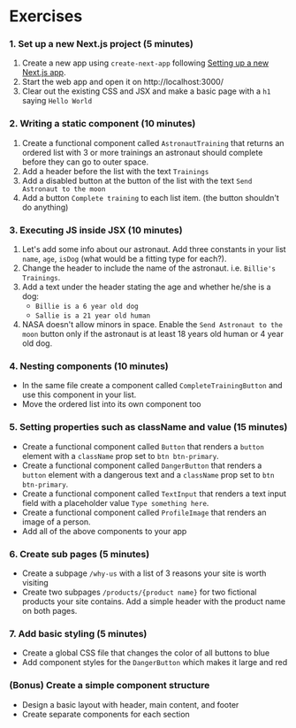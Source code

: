 # Exercises

### 1. Set up a new Next.js project (5 minutes)
1. Create a new app using `create-next-app` following [Setting up a new Next.js app](#setting-up-a-new-nextjs-project).
1. Start the web app and open it on http://localhost:3000/
1. Clear out the existing CSS and JSX and make a basic page with a `h1` saying `Hello World`

### 2. Writing a static component (10 minutes)

1. Create a functional component called `AstronautTraining` that returns an ordered list with 3 or more trainings an astronaut should complete before they can go to outer space.
1. Add a header before the list with the text `Trainings`
1. Add a disabled button at the button of the list with the text `Send Astronaut to the moon`
1. Add a button `Complete training` to each list item. (the button shouldn't do anything)

### 3. Executing JS inside JSX (10 minutes)

1. Let's add some info about our astronaut. Add three constants in your list `name`, `age`, `isDog` (what would be a fitting type for each?). 
1. Change the header to include the name of the astronaut. i.e. `Billie's Trainings`.
1. Add a text under the header stating the age and whether he/she is a dog:
   * `Billie is a 6 year old dog`
   * `Sallie is a 21 year old human`
1. NASA doesn't allow minors in space. Enable the `Send Astronaut to the moon` button only if the astronaut is at least 18 years old human or 4 year old dog.

### 4. Nesting components (10 minutes)

- In the same file create a component called `CompleteTrainingButton` and use this component in your list.
- Move the ordered list into its own component too


### 5. Setting properties such as className and value (15 minutes)

- Create a functional component called `Button` that renders a `button` element with a `className` prop set to `btn btn-primary`.
- Create a functional component called `DangerButton` that renders a `button` element with a dangerous text and a `className` prop set to `btn btn-primary`.
- Create a functional component called `TextInput` that renders a text input field with a placeholder value `Type something here`.
- Create a functional component called `ProfileImage` that renders an image of a person.
- Add all of the above components to your app

### 6. Create sub pages (5 minutes)
- Create a subpage `/why-us` with a list of 3 reasons your site is worth visiting
- Create two subpages `/products/{product name}` for two fictional products your site contains. Add a simple header with the product name on both pages.

### 7. Add basic styling (5 minutes)

- Create a global CSS file that changes the color of all buttons to blue
- Add component styles for the `DangerButton` which makes it large and red


### (Bonus) Create a simple component structure
- Design a basic layout with header, main content, and footer
- Create separate components for each section